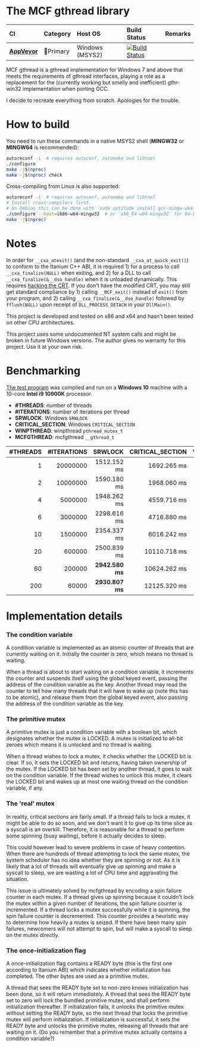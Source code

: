 # The MCF gthread library

|CI            |Category                   |Host OS         |Build Status     |Remarks          |
|:-------------|:--------------------------|:---------------|:----------------|:----------------|
|[**AppVeyor**](https://ci.appveyor.com/project/lhmouse/mcfgthread) |:1st_place_medal:Primary |Windows (MSYS2) |[![Build Status](https://ci.appveyor.com/api/projects/status/github/lhmouse/mcfgthread?branch=master&svg=true)](https://ci.appveyor.com/project/lhmouse/mcfgthread) ||

MCF gthread is a gthread implementation for Windows 7 and above that meets the requirements of gthread interfaces, playing a role as a replacement for the (currently working but smelly and inefficient) gthr-win32 implementation when porting GCC.

I decide to recreate everything from scratch. Apologies for the trouble.

# How to build

You need to run these commands in a native MSYS2 shell (**MINGW32** or **MINGW64** is recommended):

```sh
autoreconf -i  # requires autoconf, automake and libtool
./configure
make -j$(nproc)
make -j$(nproc) check
```

Cross-compiling from Linux is also supported:

```sh
autoreconf -i  # requires autoconf, automake and libtool
# Install cross-compilers first.
# On Debian this can be done with `sudo aptitude install gcc-mingw-w64-{i686,x86-64}`.
./configure --host=i686-w64-mingw32  # or `x86_64-w64-mingw32` for 64-bit builds
make -j$(nproc)
```

# Notes

In order for `__cxa_atexit()` (and the non-standard `__cxa_at_quick_exit()`) to conform to the Itanium C++ ABI, it is required 1) for a process to call `__cxa_finalize(NULL)` when exiting, and 2) for a DLL to call `__cxa_finalize(&__dso_handle)` when it is unloaded dynamically. This requires [hacking the CRT](https://github.com/lhmouse/MINGW-packages/blob/master/mingw-w64-crt-git/9000-crt-Remove-stuff-that-has-been-provided-by-mcfgthrea.patch). If you don't have the modified CRT, you may still get standard compliance by 1) calling `__MCF_exit()` instead of `exit()` from your program, and 2) calling `__cxa_finalize(&__dso_handle)` followed by `fflush(NULL)` upon receipt of `DLL_PROCESS_DETACH` in your `DllMain()`.

This project is developed and tested on x86 and x64 and hasn't been tested on other CPU architectures.

This project uses some undocumented NT system calls and might be broken in future Windows versions. The author gives no warranty for this project. Use it at your own risk.

# Benchmarking

[The test program](mutex_performance.c) was compiled and run on a **Windows 10** machine with a 10-core **Intel i9 10900K** processor.

* **#THREADS**: number of threads
* **#ITERATIONS**: number of iterations per thread
* **SRWLOCK**: Windows `SRWLOCK`
* **CRITICAL_SECTION**: Windows `CRITICAL_SECTION`
* **WINPTHREAD**: winpthread `pthread_mutex_t`
* **MCFGTHREAD**: mcfgthread `__gthread_t`

|#THREADS | #ITERATIONS|        SRWLOCK| CRITICAL_SECTION|     WINPTHREAD|     MCFGTHREAD|
|--------:|-----------:|--------------:|----------------:|--------------:|--------------:|
|        1|    20000000|  1512.152 ms  |    1692.265 ms  |**1497.560 ms**|  1836.067 ms  |
|        2|    10000000|  1590.180 ms  |    1968.060 ms  |  1947.666 ms  |**1791.308 ms**|
|        4|     5000000|  1948.262 ms  |    4559.716 ms  |  2957.002 ms  |**1867.880 ms**|
|        6|     3000000|  2298.616 ms  |    4716.880 ms  |  3260.748 ms  |**1696.661 ms**|
|       10|     1500000|  2354.337 ms  |    6016.242 ms  |  2908.908 ms  |**1432.844 ms**|
|       20|      600000|  2500.839 ms  |   10110.718 ms  |  2562.878 ms  |**1792.559 ms**|
|       60|      200000|**2942.580 ms**|   10624.262 ms  |  3815.126 ms  |  4919.514 ms  |
|      200|       60000|**2930.807 ms**|   12125.320 ms  |  3885.552 ms  |  5377.910 ms  |

# Implementation details

### The condition variable

A condition variable is implemented as an atomic counter of threads that are currently waiting on it. Initially the counter is zero, which means no thread is waiting.

When a thread is about to start waiting on a condition variable, it increments the counter and suspends itself using the global keyed event, passing the address of the condition variable as the key. Another thread may read the counter to tell how many threads that it will have to wake up (note this has to be atomic), and release them from the global keyed event, also passing the address of the condition variable as the key.

### The primitive mutex

A primitive mutex is just a condition variable with a boolean bit, which designates whether the mutex is LOCKED. A mutex is initialized to all-bit zeroes which means it is unlocked and no thread is waiting.

When a thread wishes to lock a mutex, it checks whether the LOCKED bit is clear. If so, it sets the LOCKED bit and returns, having taken ownership of the mutex. If the LOCKED bit has been set by another thread, it goes to wait on the condition variable. If the thread wishes to unlock this mutex, it clears the LOCKED bit and wakes up at most one waiting thread on the condition variable, if any.

### The 'real' mutex

In reality, critical sections are fairly small. If a thread fails to lock a mutex, it might be able to do so soon, and we don't want it to give up its time slice as a syscall is an overkill. Therefore, it is reasonable for a thread to perform some spinning (busy waiting), before it actually decides to sleep.

This could however lead to severe problems in case of heavy contention. When there are hundreds of thread attempting to lock the same mutex, the system scheduler has no idea whether they are spinning or not. As it is likely that a lot of threads will eventually give up spinning and make a syscall to sleep, we are wasting a lot of CPU time and aggravating the situation.

This issue is ultimately solved by mcfgthread by encoding a spin failure counter in each mutex. If a thread gives up spinning because it couldn't lock the mutex within a given number of iterations, the spin failure counter is incremented. If a thread locks a mutex successfully while it is spinning, the spin failure counter is decremented. This counter provides a heuristic way to determine how heavily a mutex is seized. If there have been many spin failures, newcomers will not attempt to spin, but will make a syscall to sleep on the mutex directly.

### The once-initialization flag

A once-initialization flag contains a READY byte (this is the first one according to Itanium ABI) which indicates whether initialization has completed. The other bytes are used as a primitive mutex.

A thread that sees the READY byte set to non-zero knows initialization has been done, so it will return immediately. A thread that sees the READY byte set to zero will lock the bundled primitive mutex, and shall perform initialization thereafter. If initialization fails, it unlocks the primitive mutex without setting the READY byte, so the next thread that locks the primitive mutex will perform initialization. If initialization is successful, it sets the READY byte and unlocks the primitive mutex, releasing all threads that are waiting on it. (Do you remember that a primitive mutex actually contains a condition variable?)
